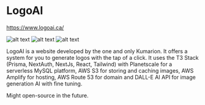 # LogoAI
https://www.logoai.ca/

![alt text](https://imgur.com/kMJcOcX) ![alt text](https://i.imgur.com/5eCiwxM.png) ![alt text](blob:https://imgur.com/57c59b6a-2cbf-43b2-a67f-0c789b9b01e8)

LogoAI is a website developed by the one and only Kumarion. It offers a system for you to generate logos with the tap of a click. It uses the T3 Stack (Prisma, NextAuth, NextJs, React, Tailwind) with Planetscale for a serverless MySQL platform, AWS S3 for storing and caching images, AWS Amplify for hosting, AWS Route 53 for domain and DALL-E AI API for image generation AI with fine tuning.

Might open-source in the future.
